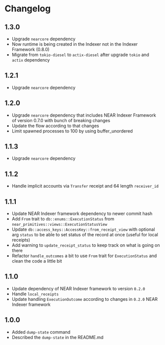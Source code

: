 # Changelog

## 1.3.0

* Upgrade `nearcore` dependency
* Now runtime is being created in the Indexer not in the Indexer Framework (0.8.0)
* Migrate from `tokio-diesel` to `actix-diesel` after upgrade `tokio` and `actix` dependency

## 1.2.1

* Upgrade `nearcore` dependency

## 1.2.0

* Upgrade `nearcore` dependency that includes NEAR Indexer Framework of version 0.7.0
with bunch of breaking changes
* Update the flow according to that changes
* Limit spawned processes to 100 by using buffer_unordered

## 1.1.3

* Upgrade `nearcore` dependency

## 1.1.2

* Handle implicit accounts via `Transfer` receipt and 64 length `receiver_id`

## 1.1.1

* Update NEAR Indexer framework dependency to newer commit hash
* Add `From` trait to `db::enums::ExecutionStatus` from `near_primitives::views::ExecutionStatusView`
* Update `db::access_keys::AccessKey::from_receipt_view` with optional arg `status` to be able to set status of the record at once (useful for local receipts)
* Add warning to `update_receipt_status` to keep track on what is going on there
* Refactor `handle_outcomes` a bit to use `From` trait for `ExecutionStatus` and clean the code a little bit

## 1.1.0

* Update dependency of NEAR Indexer framework to version `0.2.0`
* Handle `local_receipts`
* Update handling `ExecutionOutcome` according to changes in `0.2.0` NEAR Indexer framework

## 1.0.0

* Added `dump-state` command
* Described the `dump-state` in the README.md
